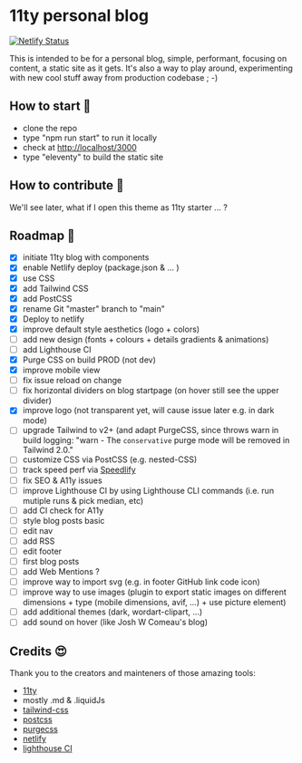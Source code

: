 # 11ty personal blog

[![Netlify Status](https://api.netlify.com/api/v1/badges/930a7acf-5cfd-41a7-a38d-d5b80da959c2/deploy-status)](https://app.netlify.com/sites/raphaelferrand/deploys)

This is intended to be for a personal blog, simple, performant, focusing on content, a static site as it gets.
It's also a way to play around, experimenting with new cool stuff away from production codebase ; -)

## How to start 🔧

* clone the repo
* type "npm run start" to run it locally
* check at [http://localhost/3000](http://localhost:3000/)
* type "eleventy" to build the static site

## How to contribute 💪

We'll see later, what if I open this theme as 11ty starter ... ?

## Roadmap 🚀

* [x] initiate 11ty blog with components
* [x] enable Netlify deploy (package.json & ... )
* [x] use CSS
* [x] add Tailwind CSS
* [x] add PostCSS
* [x] rename Git "master" branch to "main"
* [x] Deploy to netlify
* [x] improve default style aesthetics (logo + colors)
* [ ] add new design (fonts + colours + details gradients & animations)
* [ ] add Lighthouse CI
* [x] Purge CSS on build PROD (not dev)
* [x] improve mobile view
* [ ] fix issue reload on change
* [ ] fix horizontal dividers on blog startpage (on hover still see the upper divider)
* [x] improve logo (not transparent yet, will cause issue later e.g. in dark mode)
* [ ] upgrade Tailwind to v2+ (and adapt PurgeCSS, since throws warn in build logging: "warn - The `conservative` purge mode will be removed in Tailwind 2.0."
* [ ] customize CSS via PostCSS (e.g. nested-CSS)
* [ ] track speed perf via [Speedlify](https://github.com/zachleat/speedlify/#deploy-to-netlify)
* [ ] fix SEO & A11y issues
* [ ] improve Lighthouse CI by using Lighthouse CLI commands (i.e. run mutiple runs & pick median, etc)
* [ ] add CI check for A11y
* [ ] style blog posts basic
* [ ] edit nav
* [ ] add RSS
* [ ] edit footer
* [ ] first blog posts
* [ ] add Web Mentions ?
* [ ] improve way to import svg (e.g. in footer GitHub link code icon)
* [ ] improve way to use images (plugin to export static images on different dimensions + type (mobile dimensions, avif, ...) + use picture element)
* [ ] add additional themes (dark, wordart-clipart, ...)
* [ ] add sound on hover (like Josh W Comeau's blog)

## Credits 😍

Thank you to the creators and mainteners of those amazing tools:

* [11ty](https://www.11ty.dev/)
* mostly .md & .liquidJs
* [tailwind-css](https://tailwindcss.com/)
* [postcss](https://postcss.org/)
* [purgecss](https://purgecss.com/)
* [netlify](https://www.netlify.com/)
* [lighthouse CI](https://github.com/GoogleChrome/lighthouse-ci)
